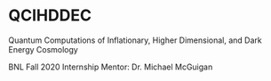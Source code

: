 # QCIHDDEC
Quantum Computations of Inflationary, Higher Dimensional, and Dark Energy Cosmology

BNL Fall 2020 Internship
Mentor: Dr. Michael McGuigan

